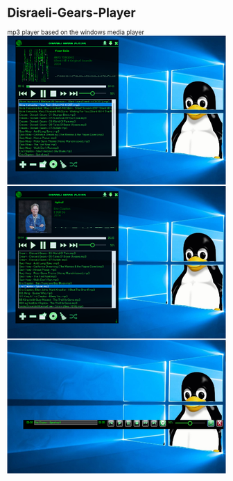 # Disraeli-Gears-Player
mp3 player based on the windows media player
<img src="DGPExample0.png"/>
<img src="DGPExample1.png"/>
<img src="DGPExample2.png"/>
